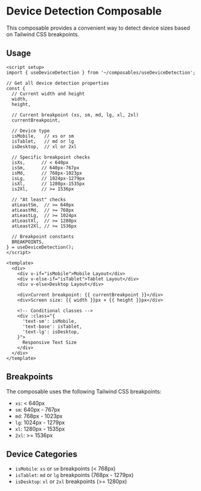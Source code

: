# Device Detection Composable

This composable provides a convenient way to detect device sizes based on Tailwind CSS breakpoints.

## Usage

```vue
<script setup>
import { useDeviceDetection } from '~/composables/useDeviceDetection';

// Get all device detection properties
const { 
  // Current width and height
  width, 
  height,
  
  // Current breakpoint (xs, sm, md, lg, xl, 2xl)
  currentBreakpoint,
  
  // Device type
  isMobile,   // xs or sm
  isTablet,   // md or lg
  isDesktop,  // xl or 2xl
  
  // Specific breakpoint checks
  isXs,      // < 640px
  isSm,      // 640px-767px
  isMd,      // 768px-1023px
  isLg,      // 1024px-1279px
  isXl,      // 1280px-1535px
  is2Xl,     // >= 1536px
  
  // "At least" checks
  atLeastSm,  // >= 640px
  atLeastMd,  // >= 768px
  atLeastLg,  // >= 1024px
  atLeastXl,  // >= 1280px
  atLeast2Xl, // >= 1536px
  
  // Breakpoint constants
  BREAKPOINTS,
} = useDeviceDetection();
</script>

<template>
  <div>
    <div v-if="isMobile">Mobile Layout</div>
    <div v-else-if="isTablet">Tablet Layout</div>
    <div v-else>Desktop Layout</div>
    
    <div>Current breakpoint: {{ currentBreakpoint }}</div>
    <div>Screen size: {{ width }}px × {{ height }}px</div>
    
    <!-- Conditional classes -->
    <div :class="{
      'text-sm': isMobile,
      'text-base': isTablet,
      'text-lg': isDesktop,
    }">
      Responsive Text Size
    </div>
  </div>
</template>
```

## Breakpoints

The composable uses the following Tailwind CSS breakpoints:

- `xs`: < 640px
- `sm`: 640px - 767px
- `md`: 768px - 1023px
- `lg`: 1024px - 1279px
- `xl`: 1280px - 1535px
- `2xl`: >= 1536px

## Device Categories

- `isMobile`: `xs` or `sm` breakpoints (< 768px)
- `isTablet`: `md` or `lg` breakpoints (768px - 1279px)
- `isDesktop`: `xl` or `2xl` breakpoints (>= 1280px) 
